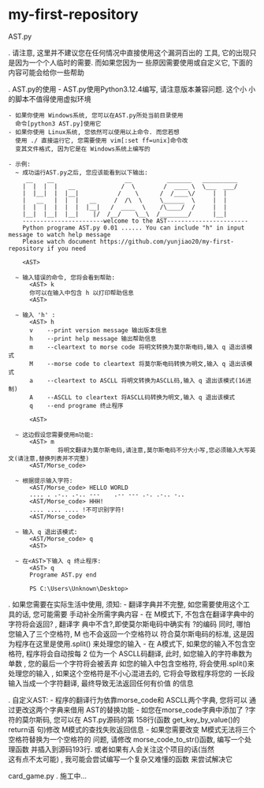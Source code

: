 # my-first-repository
AST.py

  . 请注意, 这里并不建议您在任何情况中直接使用这个漏洞百出的
    工具, 它的出现只是因为一个个人临时的需要. 而如果您因为一
    些原因需要使用或自定义它, 下面的内容可能会给你一些帮助

  . AST.py的使用
    - AST.py使用Python3.12.4编写, 请注意版本兼容问题. 这个小
      小的脚本不值得使用虚拟环境

    - 如果你使用 Windows系统, 您可以在AST.py所处当前目录使用
      命令[python3 AST.py]使用它
    - 如果你使用 Linux系统, 您依然可以使用以上命令. 而您若想
      使用 ./ 直接运行它, 您需要使用 vim[:set ff=unix]命令改
      变其文件格式, 因为它是在 Windows系统上编写的
    
    - 示例:
      ~ 成功运行AST.py之后, 您应该能看到以下输出:
         __    __                    __          _______   __________ 
        |  |  |  |   __             /  \        /  ____ \  \___  ___/ 
        |  |__|  |  |__|           /    \      /  /____\/     |  |
        |   __   |  |  |   __     /  /\  \     \______  \     |  |
        |  |  |  |  |  |  |__|   /  ____  \    /\____/  /     |  |
        |__|  |__|  |__|    |/  /__/    \__\  /________/      |__|
        -----------------------welcome to the AST-----------------------
        Python programe AST.py 0.01 ...... You can include "h" in input message to watch help message
        Please watch document https://github.com/yunjiao20/my-first-repository if you need

        <AST>
      
      ~ 输入错误的命令, 您将会看到帮助:
          <AST> k
          你可以在输入中包含 h 以打印帮助信息
          <AST>

      ~ 输入 'h' :
          <AST> h
          v    --print version message 输出版本信息
          h    --print help message 输出帮助信息
          m    --cleartext to morse code 将明文转换为莫尔斯电码,输入 q 退出该模式
          M    --morse code to cleartext 将莫尔斯电码转换为明文,输入 q 退出该模式
          a    --cleartext to ASCLL 将明文转换为ASCLL码,输入 q 退出该模式(16进制)
          A    --ASCLL to cleartext 将ASCLL码转换为明文,输入 q 退出该模式
          q    --end programe 终止程序

          <AST>

      ~ 这边假设您需要使用m功能:
          <AST> m
                  将明文翻译为莫尔斯电码,请注意,莫尔斯电码不分大小写,您必须输入大写英文(请注意,替换列表并不完整)
          <AST/Morse_code>

      ~ 根据提示输入字符:
          <AST/Morse_code> HELLO WORLD
          .... . .-.. .-.. ---    .-- --- .-. .-.. -.. 
          <AST/Morse_code> HHH!
          .... .... .... !不可识别字符! 
          <AST/Morse_code>

      ~ 输入 q 退出该模式:
          <AST/Morse_code> q
          <AST> 

      ~ 在<AST>下输入 q 终止程序:
          <AST> q
          Programe AST.py end

          PS C:\Users\Unknown\Desktop> 

  . 如果您需要在实际生活中使用, 须知:
    - 翻译字典并不完整, 如您需要使用这个工具的话, 您可能需要
      手动补全所需字典内容
    - 在 M模式下, 不包含在翻译字典中的字符将会返回? , 翻译字
      典中不含?,即使莫尔斯电码中确实有 ?的编码
      同时, 哪怕您输入了三个空格符, M 也不会返回一个空格符以
      符合莫尔斯电码的标准, 这是因为程序在这里是使用.split()
      来处理您的输入
    - 在 A模式下, 如果您的输入不包含空格符, 程序将会自动按每
      2 位为一个 ASCLL码翻译, 此时, 如您输入的字符串数为单数
      , 您的最后一个字符将会被丢弃
      如您的输入中包含空格符, 将会使用.split()来处理您的输入
      , 如果这个空格符是不小心混进去的, 它将会导致程序将您的
      一长段输入当成一个字符翻译, 最终导致无法返回任何有价值
      的信息
  
  . 自定义AST:
    - 程序的翻译行为依靠morse_code和 ASCLL两个字典, 您将可以
      通过更改这两个字典来借用 AST的替换功能
    - 如您在morse_code字典中添加了 ?字符的莫尔斯码, 您可以在
      AST.py源码的第 158行(函数 get_key_by_value()的return语
      句)修改 M模式的查找失败返回信息
    - 如果您需要改变 M模式无法将三个空格符替换为一个空格符的
      问题, 请修改 morse_code_to_str()函数, 编写一个处理函数
      并插入到源码193行. 或者如果有人会关注这个项目的话(当然        
      这有点不太可能) , 我可能会尝试编写一个复杂又难懂的函数
      来尝试解决它

card_game.py
  . 施工中...